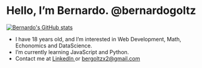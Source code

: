 # Hello, I’m Bernardo. @bernardogoltz

[![Bernardo's GitHub stats](https://github-readme-stats.vercel.app/api?username=bernardogoltz)](https://github.com/anuraghazra/github-readme-stats)


- I have 18 years old, and I’m interested in Web Development, Math, Echonomics and DataScience.
- I’m currently learning JavaScript and Python. 
- Contact me at <a href="https://www.linkedin.com/in/bernardo-ivo-goltz-b7b122141/"> LinkedIn </a> or bergoltzx2@gmail.com

